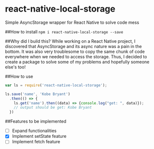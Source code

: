 # react-native-local-storage
Simple AsyncStorage wrapper for React Native to solve code mess

##How to install
`npm i react-native-local-storage --save`

##Why did I build this?
While working on a React Native project, I discovered that AsyncStorage and its async nature was a pain in the bottom. It was also very troublesome to copy the same chunk of code everywhere when we needed to access the storage. Thus, I decided to create a package to solve some of my problems and hopefully someone else's too!

##How to use
```Javascript
var ls = require('react-native-local-storage');

ls.save('name', 'Kobe Bryant')
  .then(() => {
    ls.get('name').then((data) => {console.log("get: ", data)});
    // output should be get: Kobe Bryant
  })
```
##Features to be implemented
- [ ] Expand functionalities
- [x] Implement setState feature
- [ ] Implement fetch feature
